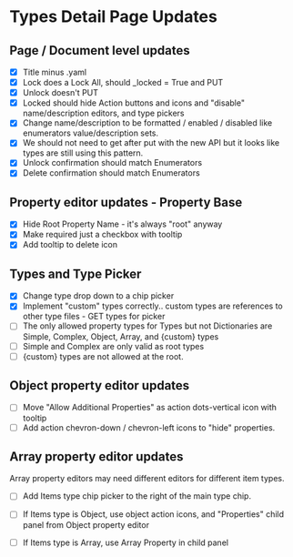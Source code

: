 # Types Detail Page Updates

## Page / Document level updates
  - [x] Title minus .yaml
  - [x] Lock does a Lock All, should _locked = True and PUT
  - [x] Unlock doesn't PUT
  - [x] Locked should hide Action buttons and icons and "disable" name/description editors, and type pickers
  - [x] Change name/description to be formatted / enabled / disabled like enumerators value/description sets.
  - [x] We should not need to get after put with the new API but it looks like types are still using this pattern.
  - [x] Unlock confirmation should match Enumerators
  - [x] Delete confirmation should match Enumerators

## Property editor updates - Property Base
  - [x] Hide Root Property Name - it's always "root" anyway
  - [x] Make required just a checkbox with tooltip
  - [x] Add tooltip to delete icon

## Types and Type Picker
  - [x] Change type drop down to a chip picker
  - [x] Implement "custom" types correctly.. custom types are references to other type files - GET types for picker
  - [ ] The only allowed property types for Types but not Dictionaries are Simple, Complex, Object, Array, and {custom} types
  - [ ] Simple and Complex are only valid as root types
  - [ ] {custom} types are not allowed at the root.

## Object property editor updates
  - [ ] Move "Allow Additional Properties" as action dots-vertical icon with tooltip
  - [ ] Add action chevron-down / chevron-left icons to "hide" properties.

## Array property editor updates
Array property editors may need different editors for different item types.
  - [ ] Add Items type chip picker to the right of the main type chip.
  - [ ] If Items type is Object, use object action icons, and "Properties" child panel from Object property editor
  - [ ] If Items type is Array, use Array Property in child panel

